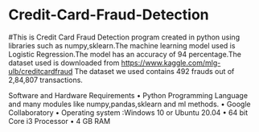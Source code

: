 # Credit-Card-Fraud-Detection
#This is Credit Card Fraud Detection program created in python using libraries such as numpy,sklearn.The machine learning model used is Logistic Regression.The model has an accuracy of 94 percentage.The dataset used is downloaded from https://www.kaggle.com/mlg-ulb/creditcardfraud
The dataset we used contains 492 frauds out of 2,84,807
transactions.

Software and Hardware Requirements
• Python Programming Language and many modules like
numpy,pandas,sklearn and ml methods.
• Google Collaboratory
• Operating system :Windows 10 or Ubuntu 20.04
• 64 bit Core i3 Processor
• 4 GB RAM
